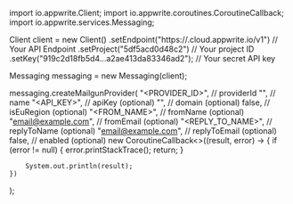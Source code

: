 import io.appwrite.Client;
import io.appwrite.coroutines.CoroutineCallback;
import io.appwrite.services.Messaging;

Client client = new Client()
    .setEndpoint("https://<REGION>.cloud.appwrite.io/v1") // Your API Endpoint
    .setProject("5df5acd0d48c2") // Your project ID
    .setKey("919c2d18fb5d4...a2ae413da83346ad2"); // Your secret API key

Messaging messaging = new Messaging(client);

messaging.createMailgunProvider(
    "<PROVIDER_ID>", // providerId
    "<NAME>", // name
    "<API_KEY>", // apiKey (optional)
    "<DOMAIN>", // domain (optional)
    false, // isEuRegion (optional)
    "<FROM_NAME>", // fromName (optional)
    "email@example.com", // fromEmail (optional)
    "<REPLY_TO_NAME>", // replyToName (optional)
    "email@example.com", // replyToEmail (optional)
    false, // enabled (optional)
    new CoroutineCallback<>((result, error) -> {
        if (error != null) {
            error.printStackTrace();
            return;
        }

        System.out.println(result);
    })
);

